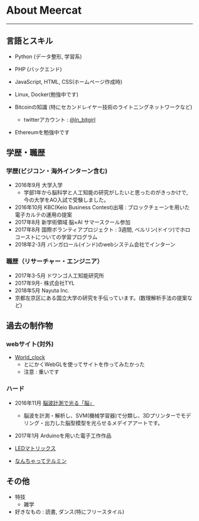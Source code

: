 # About Meercat
---
## 言語とスキル
- Python (データ整形, 学習系)
- PHP (バックエンド)
- JavaScript, HTML, CSS(ホームページ作成時)
- Linux, Docker(勉強中です)


- Bitcoinの知識 (特にセカンドレイヤー技術のライトニングネットワークなど)
	- twitterアカウント : [@ln_bitgirl](https://twitter.com/ln_bitgirl)
- Ethereumを勉強中です

## 学歴・職歴
### 学歴(ビジコン・海外インターン含む)

- 2016年9月 大学入学 
	- 学部1年から脳科学と人工知能の研究がしたいと思ったのがきっかけで, 今の大学をAO入試で受験しました。
- 2016年10月 KBC(Keio Business Contest)出場 : ブロックチェーンを用いた電子カルテの運用の提案
- 2017年8月 新学術領域 脳×AI サマースクール参加
- 2017年8月 国際ボランティアプロジェクト : 3週間, ベルリン(ドイツ)でホロコーストについての学習プログラム
- 2018年2-3月 バンガロール(インド)のwebシステム会社でインターン


### 職歴（リサーチャー・エンジニア）
- 2017年3-5月 ドワンゴ人工知能研究所
- 2017年9月- 株式会社TYL
- 2018年5月 Nayuta Inc.
- 京都左京区にある国立大学の研究を手伝っています。(数理解析手法の提案など)


## 過去の制作物
### webサイト(対外)
- [World_clock](http://web.sfc.keio.ac.jp/~t16524nk/info1/world_clock/index.html)
	- とにかくWebGLを使ってサイトを作ってみたかった
	- 注意 : 重いです

### ハード
- 2016年11月 [脳波計測で光る「脳」](https://www.youtube.com/watch?v=WSD_JcjhLe8)
	-  脳波を計測・解析し、SVM(機械学習器)で分類し、3Dプリンターでモデリング・出力した脳型模型を光らせるメデイアアートです。

-  2017年1月 Arduinoを用いた電子工作作品 
 -  [LEDマトリックス](https://www.youtube.com/watch?v=MlXo0x1A_30&t=5s)
 -  [なんちゃってテルミン](https://www.youtube.com/watch?v=oi9H5GCVbv4)

## その他

- 特技
	- 雑学
- 好きなもの : 読書, ダンス(特にフリースタイル)
